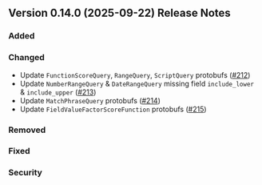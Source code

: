 ## Version 0.14.0 (2025-09-22) Release Notes


### Added

### Changed
- Update `FunctionScoreQuery`, `RangeQuery`, `ScriptQuery` protobufs ([#212](https://github.com/opensearch-project/opensearch-protobufs/pull/212))
- Update `NumberRangeQuery` & `DateRangeQuery` missing field `include_lower` & `include_upper` ([#213](https://github.com/opensearch-project/opensearch-protobufs/pull/213))
- Update `MatchPhraseQuery` protobufs  ([#214](https://github.com/opensearch-project/opensearch-protobufs/pull/214))
- Update `FieldValueFactorScoreFunction` protobufs  ([#215](https://github.com/opensearch-project/opensearch-protobufs/pull/215))
### Removed

### Fixed

### Security
